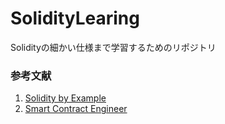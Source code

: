 # SolidityLearing
Solidityの細かい仕様まで学習するためのリポジトリ

### 参考文献
1. [Solidity by Example](https://solidity-by-example.org/)
2. [Smart Contract Engineer](https://www.smartcontract.engineer/)